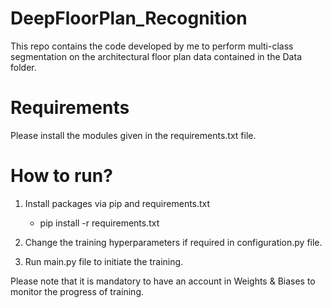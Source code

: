 # DeepFloorPlan_Recognition

This repo contains the code developed by me to perform multi-class segmentation on the architectural floor plan data contained in the Data folder.

# Requirements

Please install the modules given in the requirements.txt file. 

# How to run?
1. Install packages via pip and requirements.txt

     - pip install -r requirements.txt

2. Change the training hyperparameters if required in configuration.py file.
3. Run main.py file to initiate the training.

Please note that it is mandatory to have an account in Weights & Biases to monitor the progress of training.
